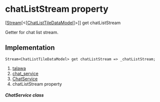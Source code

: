 
<div>

# chatListStream property

</div>



[[Stream](https://api.flutter.dev/flutter/dart-core/Stream-class.html)[\<[[ChatListTileDataModel](../../models_chats_chat_list_tile_data_model/ChatListTileDataModel-class.md)]\>]]
get chatListStream



Getter for chat list stream.



## Implementation

``` language-dart
Stream<ChatListTileDataModel> get chatListStream => _chatListStream;
```








1.  [talawa](../../index.md)
2.  [chat_service](../../services_chat_service/)
3.  [ChatService](../../services_chat_service/ChatService-class.md)
4.  chatListStream property

##### ChatService class







